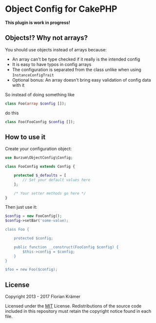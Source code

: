 # Object Config for CakePHP

**This plugin is work in progress!**

## Objects!? Why not arrays?

You should use objects instead of arrays because:

* An array can't be type checked if it really is the intended config
* It is easy to have typos in config arrays
* The configuration is separated from the class unlike when using `InstanceConfigTrait`
* Optional bonus: An array doesn't bring easy validation of config data with it

So instead of doing something like 

```php
class Foo(array $config []);
```

do this

```php
class Foo(FooConfig $config []);
```

## How to use it

Create your configuration object:

```php
use Burzum\ObjectConfig\Config;

class FooConfig extends Config {

	protected $_defaults = [
		// Set your default values here
	];

	/* Your setter methods go here */
}
```

Then just use it:

```php
$config = new FooConfig();
$config->setBar('some-value);

class Foo {

	protected $config;

	public function __construct(FooConfig $config) {
		$this->config = $config;
	}
}

$foo = new Foo($config);
````

## License

Copyright 2013 - 2017 Florian Krämer

Licensed under the [MIT](http://www.opensource.org/licenses/mit-license.php) License. Redistributions of the source code included in this repository must retain the copyright notice found in each file.

